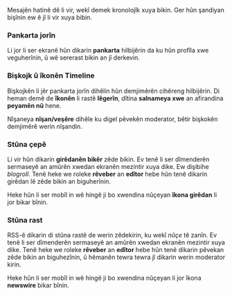 Mesajên hatinê dê li vir, wekî demek kronolojîk xuya bikin. Ger hûn şandiyan bişînin ew ê jî li vir xuya bibin.

### Pankarta jorîn
Li jor li ser ekranê hûn dikarin **pankarta** hilbijêrin da ku hûn profîla xwe veguherînin, û wê sererast bikin an jî derkevin.

### Bişkojk û îkonên Timeline
Bişkojkên li jêr pankarta jorîn dihêlin hûn demjimêrên cihêreng hilbijêrin. Di heman demê de **îkonên** li rastê **lêgerîn**, dîtina **salnameya xwe** an afirandina **peyamên nû** hene.

Nîşaneya **nîşan/veşêre** dihêle ku digel pêvekên moderator, bêtir bişkokên demjimêrê werin nîşandin.

### Stûna çepê
Li vir hûn dikarin **girêdanên bikêr** zêde bikin. Ev tenê li ser dîmenderên sermaseyê an amûrên xwedan ekranên mezintir xuya dike. Ew dişibihe *blogroll*. Tenê heke we roleke **rêveber** an **edîtor** hebe hûn tenê dikarin girêdan lê zêde bikin an biguherînin.

Heke hûn li ser mobîl in wê hingê ji bo xwendina nûçeyan **îkona girêdan** li jor bikar bînin.

### Stûna rast
RSS-ê dikarin di stûna rastê de werin zêdekirin, ku wekî *nûçe* tê zanîn. Ev tenê li ser dîmenderên sermaseyê an amûrên xwedan ekranên mezintir xuya dike. Tenê heke we roleke **rêveber** an **edîtor** hebe hûn tenê dikarin pêvekan zêde bikin an biguhezînin, û hêmanên tewra tewra jî dikarin werin moderator kirin.

Heke hûn li ser mobîl in wê hingê ji bo xwendina nûçeyan li jor îkona **newswire** bikar bînin.
